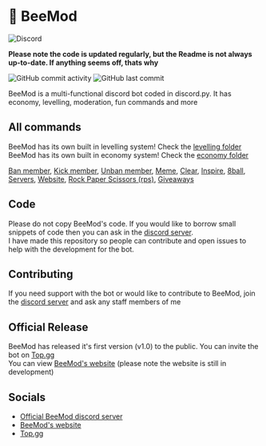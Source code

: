# 🐝 BeeMod
![Discord](https://img.shields.io/discord/928357724574584912?logo=discord&style=for-the-badge)

  **Please note the code is updated regularly, but the Readme is not always up-to-date. If anything seems off, thats why**
  
![GitHub commit activity](https://img.shields.io/github/commit-activity/w/Skelly1301/BeeMod)
![GitHub last commit](https://img.shields.io/github/last-commit/Skelly1301/BeeMod)

BeeMod is a multi-functional discord bot coded in discord.py. It has economy, levelling, moderation, fun commands and more

## All commands
BeeMod has its own built in levelling system! Check the [levelling folder](https://github.com/Skelly1301/BeeMod/tree/main/levelling)
<br> BeeMod has its own built in economy system! Check the [economy folder](https://github.com/Skelly1301/BeeMod/tree/main/economy)

[Ban member](https://github.com/Skelly1301/BeeMod/blob/main/commands/moderation/ban%20member.py), [Kick member](https://github.com/Skelly1301/BeeMod/blob/main/commands/moderation/kick%20member.py), [Unban member](https://github.com/Skelly1301/BeeMod/blob/main/commands/moderation/unban%20member.py), [Meme](https://github.com/Skelly1301/BeeMod/blob/main/commands/fun/meme.py), [Clear](https://github.com/Skelly1301/BeeMod/blob/main/commands/moderation/clear.py), [Inspire](https://github.com/Skelly1301/BeeMod/blob/main/commands/fun/8ball.py), [8ball](https://github.com/Skelly1301/BeeMod/blob/main/commands/fun/8ball.py), [Servers](https://github.com/Skelly1301/BeeMod/blob/main/commands/info/servers.py), [Website](https://github.com/Skelly1301/BeeMod/blob/main/commands/info/website.py), [Rock Paper Scissors (rps)](https://github.com/Skelly1301/BeeMod/blob/main/commands/fun/rps.py), [Giveaways](https://github.com/Skelly1301/BeeMod/blob/main/commands/utilities/giveaway.py)

## Code
Please do not copy BeeMod's code. If you would like to borrow small snippets of code then you can ask in the [discord server](https://discord.gg/Guwsy5DzxY).
<br> I have made this repository so people can contribute and open issues to help with the development for the bot.

## Contributing
If you need support with the bot or would like to contribute to BeeMod, join the [discord server](https://discord.gg/Guwsy5DzxY) and ask any staff members of me

## Official Release
BeeMod has released it's first version (v1.0) to the public. You can invite the bot on [Top.gg](https://top.gg/bot/930140924833562684)
<br> You can view [BeeMod's website](https://beemod.repl.co) (please note the website is still in development)

## Socials
- [Official BeeMod discord server](https://discord.gg/Guwsy5DzxY)
- [BeeMod's website](https://beemod.repl.co)
- [Top.gg](https://top.gg/bot/930140924833562684)
